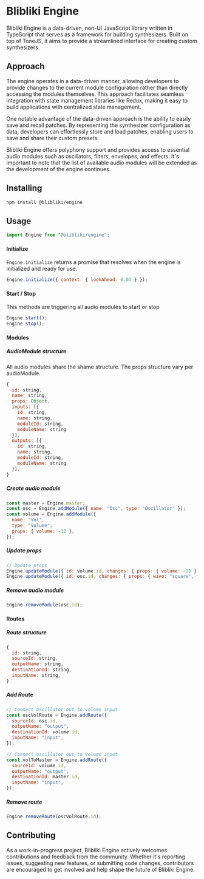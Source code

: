 # Blibliki Engine

Blibliki Engine is a data-driven, non-UI JavaScript library written in TypeScript that serves as a framework for building synthesizers.
Built on top of ToneJS, it aims to provide a streamlined interface for creating custom synthesizers.

## Approach

The engine operates in a data-driven manner, allowing developers to provide changes to the current module configuration rather than directly accessing the modules themselves.
This approach facilitates seamless integration with state management libraries like Redux, making it easy to build applications with centralized state management.

One notable advantage of the data-driven approach is the ability to easily save and recall patches. By representing the synthesizer configuration as data, developers can effortlessly store and load patches, enabling users to save and share their custom presets.

Blibliki Engine offers polyphony support and provides access to essential audio modules such as oscillators, filters, envelopes, and effects. It's important to note that the list of available audio modules will be extended as the development of the engine continues.

## Installing

```bash
npm install @blibliki/engine
```

## Usage

```JavaScript
import Engine from "@blibliki/engine";
```

#### Initialize

`Engine.initialize` returns a promise that resolves when the engine is initialized and ready for use.

```JavaScript
Engine.initialize({ context: { lookAhead: 0.03 } });
```

#### Start / Stop

This methods are triggering all audio modules to start or stop

```JavaScript
Engine.start();
Engine.stop();
```

#### Modules

##### AudioModule structure

All audio modules share the shame structure.
The props structure vary per audioModule.

```JavaScript
{
  id: string,
  name: string,
  props: Object,
  inputs: [{
    id: string,
    name: string,
    moduleId: string,
    moduleName: string
  }],
  outputs: [{
    id: string,
    name: string,
    moduleId: string,
    moduleName: string
  }],
}
```

##### Create audio module

```JavaScript
const master = Engine.master;
const osc = Engine.addModule({ name: "Osc", type: "Oscillator" });
const volume = Engine.addModule({
  name: "Vol",
  type: "Volume",
  props: { volume: -10 },
});
```

##### Update props

```JavaScript
// Update props
Engine.updateModule({ id: volume.id, changes: { props: { volume: -20 } } });
Engine.updateModule({ id: osc.id, changes: { props: { wave: "square", fine: -10 } } });
```

##### Remove audio module

```JavaScript
Engine.removeModule(osc.id);
```

#### Routes

##### Route structure

```JavaScript
{
  id: string,
  sourceId: string,
  outputName: string,
  destinationId: string,
  inputName: string,
}
```

##### Add Route

```JavaScript
// Connect oscillator out to volume input
const oscVolRoute = Engine.addRoute({
  sourceId: osc.id,
  outputName: "output",
  destinationId: volume.id,
  inputName: "input",
});

// Connect oscillator out to volume input
const volToMaster = Engine.addRoute({
  sourceId: volume.id,
  outputName: "output",
  destinationId: master.id,
  inputName: "input",
});
```

##### Remove route

```JavaScript
Engine.removeRoute(oscVolRoute.id);
```

## Contributing

As a work-in-progress project, Blibliki Engine actively welcomes contributions and feedback from the community. Whether it's reporting issues, suggesting new features, or submitting code changes, contributors are encouraged to get involved and help shape the future of Blibliki Engine.
